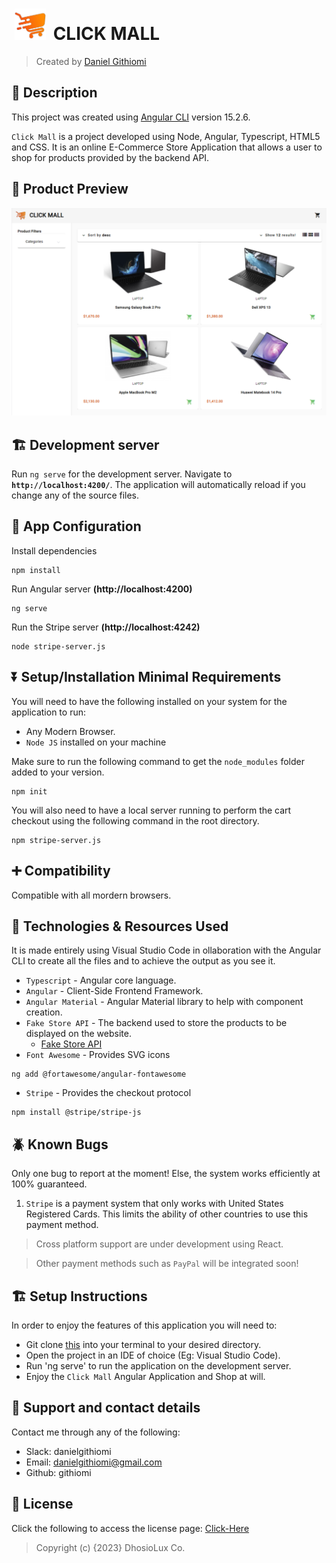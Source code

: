 # <a href="https://github.com/githiomi/Click-Mall" target="_blank"><img style="margin: 0px 5px" src="./src/assets/Images/click_mall_logo_alt.png" alt="Click Hive" height="50" /></a> CLICK MALL

> Created by <a href="https://www.github.com/githiomi"> Daniel Githiomi </a>

## 🚧 Description

This project was created using [Angular CLI](https://github.com/angular/angular-cli) version 15.2.6.

`Click Mall` is a project developed using Node, Angular, Typescript, HTML5 and CSS. It is an online E-Commerce Store Application that allows a user to shop for products provided by the backend API.

## 👀 Product Preview

![Screenshot](./src/assets/Images/Screenshots/Homepage.png)

## 🏗️ Development server

Run `ng serve` for the development server. Navigate to __`http://localhost:4200/`__. The application will automatically reload if you change any of the source files.

## 🏁 App Configuration

Install dependencies

```` (nodejs)
npm install
````

Run Angular server __(http://localhost:4200)__

```(nodejs)
ng serve
```

Run the Stripe server __(http://localhost:4242)__

```(nodejs)
node stripe-server.js
```

## ⏬ Setup/Installation Minimal Requirements

You will need to have the following installed on your system for the application to run:

* Any Modern Browser.
* `Node JS` installed on your machine

Make sure to run the following command to get the `node_modules` folder added to your version.

```(nodejs)
npm init
```

You will also need to have a local server running to perform the cart checkout using the following command in the root directory.

```(nodejs)
npm stripe-server.js
```

## ➕ Compatibility

Compatible with all mordern browsers.

## 🤖 Technologies & Resources Used

It is made entirely using Visual Studio Code in ollaboration with the Angular CLI to create all the files and to achieve the output as you see it.

* `Typescript` - Angular core language.
* `Angular` - Client-Side Frontend Framework.
* `Angular Material` - Angular Material library to help with component creation.
* `Fake Store API` - The backend used to store the products to be displayed on the website.
  * [Fake Store API](https://fakestoreapi.com/)
* `Font Awesome` - Provides SVG icons

```(nodejs)
ng add @fortawesome/angular-fontawesome
```

* `Stripe` - Provides the checkout protocol

```(nodejs)
npm install @stripe/stripe-js
```

## 🪲 Known Bugs

Only one bug to report at the moment! Else, the system works efficiently at 100% guaranteed.

1. `Stripe` is a payment system that only works with United States Registered Cards. This limits the ability of other countries to use this payment method.

> Cross platform support are under development using React.

> Other payment methods such as `PayPal` will be integrated soon!

## 🏗️ Setup Instructions

In order to enjoy the features of this application you will need to:

* Git clone [this](https://github.com/githiomi/Click-Mall) into your terminal to your
  desired directory.
* Open the project in an IDE of choice (Eg: Visual Studio Code).
* Run 'ng serve' to run the application on the development server.
* Enjoy the `Click Mall` Angular Application and Shop at will.

## 📧 Support and contact details

Contact me through any of the following:

* Slack: danielgithiomi
* Email: danielgithiomi@gmail.com
* Github: githiomi

## 📃 License

Click the following to access the license
page: [Click-Here](https://githiomi.github.io/Privacy-Policy/)

> Copyright (c) {2023} DhosioLux Co.
